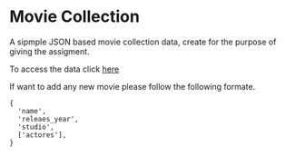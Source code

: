 # Movie Collection

A sipmple JSON based movie collection data, create for the purpose of giving the assigment.

To access the data click [here](https://raw.githubusercontent.com/ak47su30ew/movie_collection/main/movies.json)

If want to add any new movie please follow the following formate.

```
{
  'name',
  'releaes_year',
  'studio',
  ['actores'],
}
```
